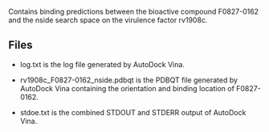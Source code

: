 Contains binding predictions between the bioactive compound F0827-0162 and the nside search space on the virulence factor rv1908c.

## Files

- log.txt is the log file generated by AutoDock Vina.

- rv1908c_F0827-0162_nside.pdbqt is the PDBQT file generated by AutoDock Vina containing the orientation and binding location of F0827-0162.

- stdoe.txt is the combined STDOUT and STDERR output of AutoDock Vina.

